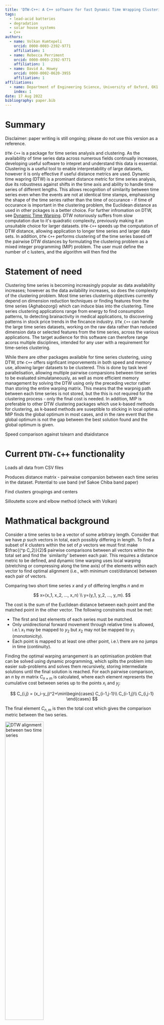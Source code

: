```yaml
---
title: 'DTW-C++: A C++ software for fast Dynamic Time Wrapping Clustering'
tags:
  - lead-acid batteries
  - degradation
  - solar house systems
  - C++
authors:
  - name: Volkan Kumtepeli
    orcid: 0000-0003-2392-9771
    affiliation: 1
  - name: Rebecca Perriment
    orcid: 0000-0003-2392-9771
    affiliation: 1
  - name: David A. Howey
    orcid: 0000-0002-0620-3955
    affiliation: 1
affiliations:
  - name: Department of Engineering Science, University of Oxford, OX1 3PJ, Oxford, UK
    index: 1
date: 17 Aug 2022
bibliography: paper.bib
---
```


# Summary

Disclaimer: paper writing is still ongoing; please do not use this version as a reference. 

``DTW-C++`` is a package for time series analysis and clustering. As the availability of time series data across numerous fields continually increases, developing useful software to intepret and understand this data is essential. Clustering is a useful tool to enable interpretability of large datasets, however it is only effective if useful distance metrics are used. Dynamic time wapring (DTW) is a prominant distance metric for time series analysis, due its robustness against shifts in the time axis and ability to handle time series of different lengths. This allows recognition of similarity between time series even when the events are not at identical time stamps, emphasising the shape of the time series rather than the time of occurance - if time of occurance is important in the clustering problem, the Euclidean distance as used in other pckages is a better choice. For further infromation on DTW, see [Dynamic Time Warping](../docs/2_method/2_dtw.html). DTW notoriously suffers from slow computation due to it's quadratic complexity, previously making it an unsuitable choice for larger datasets. ``DTW-C++`` speeds up the computation of DTW distance, allowing application to longer time series and larger data sets. In addition, ``DTW-C++`` performs clustering of the time series based off the pairwise DTW distances by formulating the clustering problem as a mixed integer programming (MIP) problem. The user must define the number of c
lusters, and the algorithm will then find the 

# Statement of need

Clustering time series is becoming increasingly popular as data availability increases; however as the data avilability increases, so does the complexity of the clustering problem. Most time series clustering objectives currently depend on dimension reduction techniques or finding features from the time series {Aghabozorgi} which can induce bias into the clustering. Time series clustering applications range from energy to find consumption patterns, to detecting brainactivity in medical applications, to discovering patterns in stock price trends in the fincance industry. ``DTW_C++`` can handle the large time series datasets, working on the raw data rather than reduced dimension data or selected features from the time series, across the various applications. The target audience for this software can therefore range acorss multiple disciplines, intended for any user with a requirement for time-series clustering.

While there are other packages available for time series clustering, using DTW, ``DTW-C++`` offers signficant imporvements in both speed and memory use, allowing larger datasets to be clustered. This is done by task level parallelisation, allowing multiple pairwise comparsions between time series to be evaluated simulataneously, as well as more efficient memory management by solving the DTW using only the preceding vector rather than storing the entire warping matrix. This means that the warpnig path between each time series is not stored, but the this is not required for the clustering process - only the final cost is needed. In addition, MIP is preferable to other DTW clustering packages which use k-based methods for clustering, as k-based methods are suseptible to sticking in local optima. MIP finds the global optimum in most cases, and in the rare event that the global optimum is not the gap between the best solution found and the global optimum is given.

Speed comparison against tslearn and dtaidistance

# Current ``DTW-C++`` functionality

Loads all data from CSV files

Produces distance matrix - pairwaise comparsion between each time series in the dataset. Potential to use band (ref Sakoe Chiba band paper)

Find clusters groupings and centers

Silloutette score and elbow method (check with Volkan)

# Mathmatical background

Consider a time series to be a vector of some arbitrary length. Consider that we have $p$ such vectors in total, each possibly differing in length. To find a subset of $k$ clusters within the set of $p$ vectors we must first make $\frac{(^p C_2)}{2}$ pairwise comparisons between all vectors within the total set and find the `similarity' between each pair. This requires a distance metric to be defined, and dynamic time warping uses local warping (stretching or compressing along the time axis) of the elements within each vector to find optimal alignment (i.e., with minimum cost/distance) between each pair of vectors. 


Comparing two short time series $x$ and $y$ of differing lengths $n$ and $m$

$$
x=(x_1, x_2, ..., x_n) \\
y=(y_1, y_2, ..., y_m).
$$

The cost is the sum of the Euclidean distance between each point and the matched point in the other vector. The following constraints must be met:
* The first and last elements of each series must be matched.
* Only unidirectional forward movement through relative time is allowed, i.e.\ $x_1$ may be mapped to $y_2$ but $x_2$ may not be mapped to $y_1$ (monotonicity).
* Each point is mapped to at least one other point, i.e.\ there are no jumps in time (continuity).

Finding the optimal warping arrangement is an optimisation problem that can be solved using dynamic programming, which splits the problem into easier sub-problems and solves them recursively, storing intermediate solutions until the final solution is reached. For each pairwise comparison, an $n$ by $m$ matrix $C_{n\times m}$ is calculated, where each element represents the cumulative cost between series up to the points $x_i$ and $y_j$:

$$
C_{i,j} = (x_i-y_j)^2+\min\begin{cases}
C_{i-1,j-1}\\
C_{i-1,j}\\
C_{i,j-1}
\end{cases}
$$

The final element $C_{n,m}$ is then the total cost which gives the comparison metric between the two series.


<img src="https://user-images.githubusercontent.com/93582518/203316240-e927ff9c-38c1-420d-8455-a5443a2ff72f.png" alt="DTW alignment between two time series" width="50%"/>

![signals_warped](https://user-images.githubusercontent.com/93582518/203316240-e927ff9c-38c1-420d-8455-a5443a2ff72f.png)

![warping_path](https://user-images.githubusercontent.com/93582518/202719474-ccddf8ad-4044-453c-a607-d1f7d7ce045b.png)

The matrix $C$ is calculated for all pairwise comparisons. The total costs (final element) for each pairwise comparison are stored in a separate symmetric matrix, $D_{p\times p}$ where $p$ is the total number of time series in the clustering exercise. In other words, the element $D_{i,j}$ gives the distance between time series $i$ and $j$.

![distance_matrix_formation](https://user-images.githubusercontent.com/93582518/202716790-11704c18-99bc-4234-b5db-3b21940ad91d.PNG)

Using this matrix, $D$, the series can be split into $k$ clusters with integer programming. The problem formulation begins with a $1\times p$ binary vector, $B$, defining if each series is a cluster centroid, in other words for the $i$th element of $B$, 

$$
B_i = \begin{cases}
1, \qquad \text {if centroid}\\
0, \qquad \text {otherwise}
\end{cases}
$$

Only $k$ series can be centroids, therefore

$$
\sum_{i=1}^p B_i=k
$$

A binary square matrix $A_{p\times p}$ is then constructed, where $A_{ij}=1$ if time series $j$ is a member of the $i$ th cluster centroid, and 0 otherwise.

The following constraints apply:
* Each time series must be in one and only one cluster 

$$
\sum_{i=1}^pA_{ij}=1  \quad \forall j \in [1,p]
$$

* Only $k$ rows have non-zero values 

$$
A_{ij} \le B_i \quad \forall i,j \in [1,p]
$$

![cluster_matrix_formation](https://user-images.githubusercontent.com/93582518/206009830-2279fe75-4fde-46d2-ba39-f1bcbb8ec856.PNG)

Then the optimisation problem subject to the above-given constraints becomes:

$$
A^\star, B^\star = \min_{A,B} \sum_i \sum_j D_{ij} \times A_{ij} 
$$

After solving this integer program, the non-zero entries of $B$ represent the centroids and the non-zero elements in the corresponding columns in $A$ represent the members of that cluster.

# Comparison

We have compared our library to two other standard DTW clustering packages, DTAIDistance and TSlearn.

| &nbsp;                         | DTW-C++ ||             | DTAISDistance||             | TSlearn ||             |
| ------------------------------ | -------- | ----------- | ------------- | ----------- | -------- |             |
| Dataset                        | Time (s) | Memory (MB) | Time (s)      | Memory (MB) | Time (s) | Memory (MB) |
| ACSF1                          |          |             | 14.51         | 18.14       | 389.88   | 1691.47     |
| Adiac                          |          |             | 3.87          | 4.34        | 172.45   | 15.58 |
| ArrowHead                      |          |             | 0.91          | 1.22        | 60.84    | 99.72 |
| Beef                           |          |             | 0.18          | 0.33        | 9.45     | 45.58 |
| BeetleFly                      |          |             | 0.08          | 0.11        | 13.52    | 62.41 |
| BirdChicken                    |          |             | 0.07          | 0.27        | 7.08     | 53.89 |
| BME                            |          |             | 0.25          | 0.95        | 28.89    | 22.68 |
| Car                            |          |             | 0.49          | 0.58        | 54.00    | 236.10 |
| CBF                            |          |             | 7.50          | 18.58       | 264.24   | 103.40 |
| Chinatown                      |          |             | 0.29          | 3.09        | 12.98    | 2.79 |
| ChlorineConcentration          |          |             | 201.13        | 305.52      | 1890.48  | 765.07 |
| CinCECGTorso                   |          |             | 1955.92       | 58.20       | 28990.66 | 21456.77 |
| Coffee                         |          |             | 0.06          | 0.13        | 4.69     | 26.60 |
| Computers                      |          |             | 12.81         | 3.04        | 860.08   | 1642.15 |
| CricketX                       |          |             | 6.00          | 4.70        | 173.99   | 95.34 |
| CricketY                       |          |             | 5.81          | 4.69        | 192.17   | 119.23 |
| CricketZ                       |          |             | 5.86          | 4.67        | 279.37   | 137.25 |
| Crop                           |          |             | 6563.98       | 5675.32     | 9618.36  | 122.47 |
| DiatomSizeReduction            |          |             | 4.69          | 3.31        | 227.11   | 363.81 |
| DistalPhalanxOutlineAgeGroup   |          |             | 0.16          | 0.67        | 5.29     | 8.32 |
| DistalPhalanxOutlineCorrect    |          |             | 0.37          | 2.25        | 8.47     | 21.94 |
| DistalPhalanxTW                |          |             | 0.14          | 0.68        | 5.28     | 4.01 |
| Earthquakes                    |          |             | 2.48          | 1.15        |          |  |
| ECG200                         |          |             | 0.08          | 0.41        |          |  |
| ECG5000                        |          |             | 206.18        | 416.50      |          |  |
| ECGFiveDays                    |          |             | 6.77          | 17.18       |          |  |
| ElectricDevices                |          |             | 408.62        | 1206.34     |          |  |
| EOGHorizontalSignal            |          |             | 82.89         | 6.77        |          |  |
| EOGVerticalSignal              |          |             | 85.22         | 6.77        |          |  |
| EthanolLevel                   |          |             | 302.34        | 12.73       |          |  |
| FaceAll                        |          |             | 34.64         | 61.34       |          |  |
| FaceFour                       |          |             | 0.44          | 0.68        |          |  |
| FacesUCR                       |          |             | 47.44         | 89.14       |          |  |
| FiftyWords                     |          |             | 9.54          | 5.96        |          |  |
| Fish                           |          |             | 2.70          | 1.66        |          |  |
| FordA                          |          |             | 168.93        | 42.00       |          |  |
| FordB                          |          |             | 65.10         | 17.53       |          |  |
| FreezerRegularTrain            |          |             | 300.89        | 173.46      |          |  |
| FreezerSmallTrain              |          |             | 296.35        | 173.64      |          |  |
| Fungi                          |          |             | 0.74          | 1.42        |          |  |
| GunPoint                       |          |             | 0.34          | 0.85        |          |  |
| GunPointAgeSpan                |          |             | 1.06          | 2.98        |          |  |
| GunPointMaleVersusFemale       |          |             | 1.16          | 2.95        |          |  |
| GunPointOldVersusYoung         |          |             | 1.10          | 2.96        |          |  |
| Ham                            |          |             | 1.01          | 0.88        |          |  |
| HandOutlines                   |          |             | 415.88        | 11.26       |          |  |
| Haptics                        |          |             | 45.49         | 5.03        |          |  |
| Herring                        |          |             | 0.53          | 0.59        |          |  |
| HouseTwenty                    |          |             | 22.04         | 2.35        |          |  |
| InlineSkate                    |          |             | 423.37        | 15.10       |          |  |
| InsectEPGRegularTrain          |          |             | 8.90          | 2.80        |          |  |
| InsectEPGSmallTrain            |          |             | 8.94          | 2.79        |          |  |
| InsectWingbeatSound            |          |             | 117.49        | 85.31       |          |  |
| ItalyPowerDemand               |          |             | 2.07          | 22.99       |          |  |
| LargeKitchenAppliances         |          |             | 31.76         | 5.67        |          |  |
| Lightning2                     |          |             | 0.78          | 0.62        |          |  |
| Lightning7                     |          |             | 0.29          | 0.54        |          |  |
| Mallat                         |          |             | 2251.27       | 132.52      |          |  |
| Meat                           |          |             | 0.36          | 0.52        |          |  |
| MedicalImages                  |          |             | 3.66          | 13.40       |          |  |
| MiddlePhalanxOutlineAgeGroup   |          |             | 0.15          | 0.94        |          |  |
| MiddlePhalanxOutlineCorrect    |          |             | 0.40          | 2.43        |          |  |
| MiddlePhalanxTW                |          |             | 0.17          | 0.95        |          |  |
| MixedShapesRegularTrain        |          |             | 2367.12       | 140.95      |          |  |
| MixedShapesSmallTrain          |          |             | 2369.32       | 140.96      |          |  |
| MoteStrain                     |          |             | 6.98          | 34.13       |          |  |
| NonInvasiveFetalECGThorax1     |          |             | 941.90        | 91.85       |          |  |
| NonInvasiveFetalECGThorax2     |          |             | 950.96        | 91.87       |          |  |
| OliveOil                       |          |             | 0.21          | 0.35        |          |  |
| OSULeaf                        |          |             | 4.51          | 2.33        |          |  |
| PhalangesOutlinesCorrect       |          |             | 3.60          | 16.64       |          |  |
| Phoneme                        |          |             | 1560.56       | 90.18       |          |  |
| PigAirwayPressure              |          |             | 73.23         | 4.52        |          |  |
| PigArtPressure                 |          |             | 71.07         | 4.51        |          |  |
| PigCVP                         |          |             | 69.45         | 4.51        |          |  |
| Plane                          |          |             | 0.20          | 0.49        |          |  |
| PowerCons                      |          |             | 0.36          | 1.26        |          |  |
| ProximalPhalanxOutlineAgeGroup |          |             | 0.22          | 1.40        |          |  |
| ProximalPhalanxOutlineCorrect  |          |             | 0.47          | 2.45        |          |  |
| ProximalPhalanxTW              |          |             | 0.23          | 1.42        |          |  |
| RefrigerationDevices           |          |             | 28.39         | 5.51        |          |  |
| Rock                           |          |             | 8.95          | 1.25        |          |  |
| ScreenType                     |          |             | 28.47         | 5.51        |          |  |
| SemgHandGenderCh2              |          |             | 325.35        | 15.27       |          |  |
| SemgHandMovementCh2            |          |             | 181.08        | 10.09       |          |  |
| SemgHandSubjectCh2             |          |             | 177.58        | 10.09       |          |  |
| ShapeletSim                    |          |             | 3.15          | 1.78        |          |  |
| ShapesAll                      |          |             | 44.41         | 10.54       |          |  |
| SmallKitchenAppliances         |          |             | 30.09         | 5.66        |          |  |
| SmoothSubspace                 |          |             | 0.10          | 0.68        |          |  |
| SonyAIBORobotSurface1          |          |             | 1.43          | 8.57        |          |  |
| SonyAIBORobotSurface2          |          |             | 3.09          | 20.20       |          |  |
| StarLightCurves                |          |             | 27558.11      | 1436.21     |          |  |
| Strawberry                     |          |             | 3.52          | 4.12        |          |  |
| SwedishLeaf                    |          |             | 4.13          | 9.49        |          |  |
| Symbols                        |          |             | 63.36         | 24.42       |          |  |
| SyntheticControl               |          |             | 0.41          | 2.52        |          |  |
| ToeSegmentation1               |          |             | 1.78          | 2.01        |          |  |
| ToeSegmentation2               |          |             | 0.94          | 1.03        |          |  |
| Trace                          |          |             | 0.35          | 0.71        |          |  |
| TwoLeadECG                     |          |             | 5.64          | 28.47       |          |  |
| TwoPatterns                    |          |             | 138.41        | 329.76      |          |  |
| UMD                            |          |             | 0.26          | 0.94        |          |  |
| UWaveGestureLibraryAll         |          |             | 4436.89       | 288.90      |          |  |
| UWaveGestureLibraryX           |          |             | 524.87        | 270.86      |          |  |
| UWaveGestureLibraryY           |          |             | 532.37        | 270.86      |          |  |
| UWaveGestureLibraryZ           |          |             | 525.25        | 270.86      |          |  |
| Wafer                          |          |             | 406.45        | 776.29      |          |  |
| Wine                           |          |             | 0.13          | 0.39        |          |  |
| WordSynonyms                   |          |             | 13.84         | 10.59       |          |  |
| Worms                          |          |             | 1.96          | 0.93        |          |  |
| WormsTwoClass                  |          |             | 1.95          | 0.92        |          |  |
| Yoga                           |          |             | 631.11        | 194.70      |          |  |

# Example



# Acknowledgements

We gratefully acknowledge the contributions by [Battery Intelligence Lab](https://howey.eng.ox.ac.uk) members. 


# References

# Notes

JOSS requirements from paper:
* What problem software is designed to solve
* Who is the target audience


Relevant papers:
* Petitjean
* Frind dtaidistance paper
* Shakoe & Chiba 1978 Dynamic programming algorithm optimization for spokenword recognition

Important points:
* Solving the dtw problem alongside clustering problem allows for most effective parallelization increasing speed – task level parallelization
* Made the problem memory efficient by using vector instead of matrix

